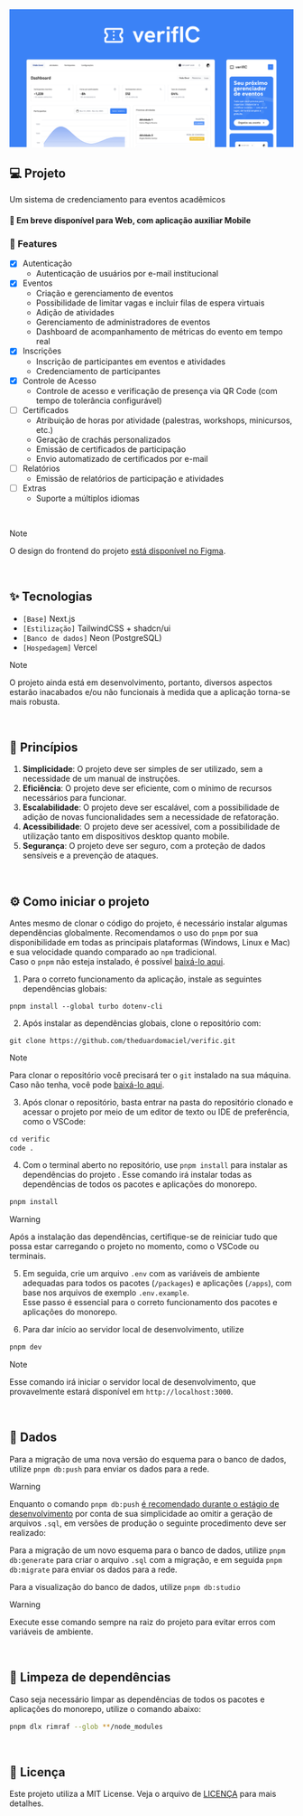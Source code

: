 <picture>
  <source media="(prefers-color-scheme: dark)" srcset="/.github/cover.png">
  <source media="(prefers-color-scheme: light)" srcset="/.github/cover_light.png">
    <img alt="verifIC" src="/.github/cover_light.png">
</picture>

<br />

## 💻 Projeto

Um sistema de credenciamento para eventos acadêmicos

#### 🧭 Em breve disponível para Web, com aplicação auxiliar Mobile

### 🚧 Features

- [x] Autenticação
    - Autenticação de usuários por e-mail institucional
- [x] Eventos
    - Criação e gerenciamento de eventos
    - Possibilidade de limitar vagas e incluir filas de espera virtuais
    - Adição de atividades
    - Gerenciamento de administradores de eventos
    - Dashboard de acompanhamento de métricas do evento em tempo real
- [x] Inscrições
    - Inscrição de participantes em eventos e atividades
    - Credenciamento de participantes
- [x] Controle de Acesso
    - Controle de acesso e verificação de presença via QR Code (com tempo de tolerância configurável)
- [ ] Certificados
    - Atribuição de horas por atividade (palestras, workshops, minicursos, etc.)
    - Geração de crachás personalizados
    - Emissão de certificados de participação
    - Envio automatizado de certificados por e-mail
- [ ] Relatórios
    - Emissão de relatórios de participação e atividades
- [ ] Extras
    - Suporte a múltiplos idiomas

<br />

> [!NOTE]
> O design do frontend do projeto [está disponível no Figma](https://www.figma.com/design/I55WPfDNhSViBbha5eQEq4/verifIC?node-id=1-180&t=9EoIBQM7QSojG76w-1).

<br />

## ✨ Tecnologias

- `[Base]` Next.js
- `[Estilização]` TailwindCSS + shadcn/ui
- `[Banco de dados]` Neon (PostgreSQL)
- `[Hospedagem]` Vercel

> [!NOTE]
> O projeto ainda está em desenvolvimento, portanto, diversos aspectos estarão inacabados e/ou não funcionais à medida que a aplicação torna-se mais robusta.

<br />

## 🧠 Princípios

1.  **Simplicidade**: O projeto deve ser simples de ser utilizado, sem a necessidade de um manual de instruções.
2.  **Eficiência**: O projeto deve ser eficiente, com o mínimo de recursos necessários para funcionar.
3.  **Escalabilidade**: O projeto deve ser escalável, com a possibilidade de adição de novas funcionalidades sem a necessidade de refatoração.
4.  **Acessibilidade**: O projeto deve ser acessível, com a possibilidade de utilização tanto em dispositivos desktop quanto mobile.
5.  **Segurança**: O projeto deve ser seguro, com a proteção de dados sensíveis e a prevenção de ataques.

<br />

## ⚙️ Como iniciar o projeto

Antes mesmo de clonar o código do projeto, é necessário instalar algumas dependências globalmente. Recomendamos o uso do `pnpm` por sua disponibilidade em todas as principais plataformas (Windows, Linux e Mac) e sua velocidade quando comparado ao `npm` tradicional.  
Caso o `pnpm` não esteja instalado, é possível [baixá-lo aqui](https://pnpm.io/installation).

1. Para o correto funcionamento da aplicação, instale as seguintes dependências globais:

```
pnpm install --global turbo dotenv-cli
```

2. Após instalar as dependências globais, clone o repositório com:

```
git clone https://github.com/theduardomaciel/verific.git
```

> [!NOTE]
> Para clonar o repositório você precisará ter o `git` instalado na sua máquina. Caso não tenha, você pode [baixá-lo aqui](https://git-scm.com/downloads).

3. Após clonar o repositório, basta entrar na pasta do repositório clonado e acessar o projeto por meio de um editor de texto ou IDE de preferência, como o VSCode:

```
cd verific
code .
```

4. Com o terminal aberto no repositório, use `pnpm install` para instalar as dependências do projeto
   . Esse comando irá instalar todas as dependências de todos os pacotes e aplicações do monorepo.

```bash
pnpm install
```

> [!WARNING]
> Após a instalação das dependências, certifique-se de reiniciar tudo que possa estar carregando o projeto no momento, como o VSCode ou terminais.

5. Em seguida, crie um arquivo `.env` com as variáveis de ambiente adequadas para todos os pacotes (`/packages`) e aplicações (`/apps`), com base nos arquivos de exemplo `.env.example`.  
   Esse passo é essencial para o correto funcionamento dos pacotes e aplicações do monorepo.

6. Para dar início ao servidor local de desenvolvimento, utilize

```bash
pnpm dev
```

> [!NOTE]
> Esse comando irá iniciar o servidor local de desenvolvimento, que provavelmente estará disponível em `http://localhost:3000`.

<br />

## 🎲 Dados

Para a migração de uma nova versão do esquema para o banco de dados, utilize `pnpm db:push` para enviar os dados para a rede.

> [!WARNING]  
> Enquanto o comando `pnpm db:push` [é recomendado durante o estágio de desenvolvimento](https://orm.drizzle.team/docs/drizzle-kit-push) por conta de sua simplicidade ao omitir a geração de arquivos `.sql`, em versões de produção o seguinte procedimento deve ser realizado:
>
> Para a migração de um novo esquema para o banco de dados, utilize `pnpm db:generate` para criar o arquivo `.sql` com a migração, e em seguida `pnpm db:migrate` para enviar os dados para a rede.

Para a visualização do banco de dados, utilize `pnpm db:studio`

> [!WARNING]
> Execute esse comando sempre na raiz do projeto para evitar erros com variáveis de ambiente.

<br />

## 🧹 Limpeza de dependências

Caso seja necessário limpar as dependências de todos os pacotes e aplicações do monorepo, utilize o comando abaixo:

```bash
pnpm dlx rimraf --glob **/node_modules
```

<br />

## 📝 Licença

Este projeto utiliza a MIT License. Veja o arquivo de [LICENÇA](LICENSE) para mais detalhes.
